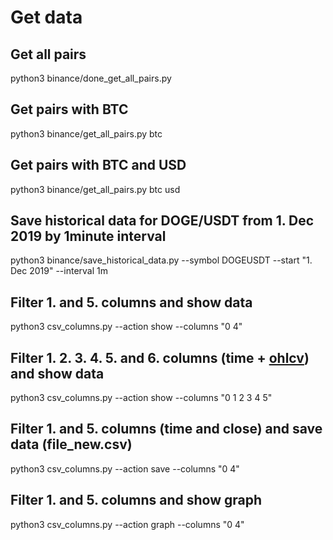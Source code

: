 # Get data

## Get all pairs
python3 binance/done_get_all_pairs.py

## Get pairs with BTC
python3 binance/get_all_pairs.py btc

## Get pairs with BTC and USD
python3 binance/get_all_pairs.py btc usd

## Save historical data for DOGE/USDT from 1. Dec 2019 by 1minute interval
python3 binance/save_historical_data.py --symbol DOGEUSDT --start "1. Dec 2019" --interval 1m

## Filter 1. and 5. columns and show data
python3 csv_columns.py --action show --columns "0 4"

## Filter 1. 2. 3. 4. 5. and 6. columns (time + [ohlcv](https://www.kaiko.com/products/binance-ohlcv-trade-data)) and show data
python3 csv_columns.py --action show --columns "0 1 2 3 4 5"

## Filter 1. and 5. columns (time and close) and save data (file_new.csv)
python3 csv_columns.py --action save --columns "0 4"

## Filter 1. and 5. columns and show graph
python3 csv_columns.py --action graph --columns "0 4"